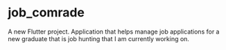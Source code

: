 # job_comrade

A new Flutter project. Application that helps manage job applications for a new graduate that is job hunting that I am currently working on.

